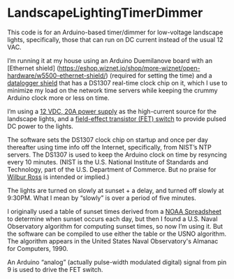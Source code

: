 # LandscapeLightingTimerDimmer

This code is for an Arduino-based timer/dimmer for low-voltage landscape lights, specifically, those that can run on DC current instead of the usual 12 VAC.

I’m running it at my house using an Arduino Duemilanove board with an [Ethernet shield] (https://eshop.wiznet.io/shop/more-wiznet/open-hardware/w5500-ethernet-shield/) (required for setting the time) and a [datalogger shield](https://www.adafruit.com/product/1141) that has a DS1307 real-time clock chip on it, which I use to minimize my load on the network time servers while keeping the crummy Arduino clock more or less on time.

I’m using a [12 VDC, 20A power supply](https://www.amazon.com/gp/product/B01E6S0JS4/ref=ppx_yo_dt_b_asin_title_o00_s00?ie=UTF8&psc=1) as the high-current source for the landscape lights, and a [field-effect transistor (FET) switch](https://www.amazon.com/gp/product/B085VD5YZJ/ref=ppx_yo_dt_b_asin_title_o00_s00?ie=UTF8&psc=1) to provide pulsed DC power to the lights.

The software sets the DS1307 clock chip on startup and once per day thereafter using time info off the Internet, specifically, from NIST’s NTP servers.  The DS1307 is used to keep the Arduino clock on time by resyncing every 10 minutes.  (NIST is the U.S. National Institute of Standards and Technology, part of the U.S. Department of Commerce.  But no praise for [Wilbur Ross](https://www.cnn.com/2013/05/30/us/wilbur-ross-fast-facts/index.html) is intended or implied.)

The lights are turned on slowly at sunset + a delay, and turned off slowly at 9:30PM.  What I mean by “slowly” is over a period of five minutes.

I originally used a table of sunset times derived from a [NOAA Spreadsheet](https://www.esrl.noaa.gov/gmd/grad/solcalc/calcdetails.html) to determine when sunset occurs each day, but then I found a U.S. Naval Observatory algorithm for computing sunset times, so now I’m using it.  But the software can be compiled to use either the table or the USNO algorithm.  The algorithm appears in the United States Naval Observatory's Almanac for Computers, 1990.

An Arduino “analog” (actually pulse-width modulated digital) signal from pin 9 is used to drive the FET switch.
